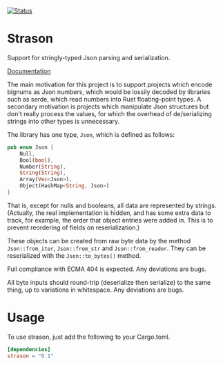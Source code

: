 [![Status](https://travis-ci.org/apoelstra/strason.png?branch=master)](https://travis-ci.org/apoelstra/strason)

# Strason

Support for stringly-typed Json parsing and serialization.

[Documentation](https://www.wpsoftware.net/rustdoc/strason/)

The main motivation for this project is to support projects which encode bignums as
Json numbers, which would be lossily decoded by libraries such as serde, which
read numbers into Rust floating-point types. A secondary motivation is projects
which manipulate Json structures but don't really process the values, for which
the overhead of de/serializing strings into other types is unnecessary.

The library has one type, `Json`, which is defined as follows:
```rust
pub enum Json {
    Null,
    Bool(bool),
    Number(String),
    String(String),
    Array(Vec<Json>),
    Object(HashMap<String, Json>)
}
```
That is, except for nulls and booleans, all data are represented by strings.
(Actually, the real implementation is hidden, and has some extra data to
track, for example, the order that object entries were added in. This is
to prevent reordering of fields on reserialization.)

These objects can be created from raw byte data by the method
`Json::from_iter`, `Json::from_str` and `Json::from_reader`. They can
be reserialized with the `Json::to_bytes()` method.

Full compliance with ECMA 404 is expected. Any deviations are bugs.

All byte inputs should round-trip (deserialize then serialize) to the same
thing, up to variations in whitespace. Any deviations are bugs.

# Usage

To use strason, just add the following to your Cargo.toml.

```toml
[dependencies]
strason = "0.1"
```

